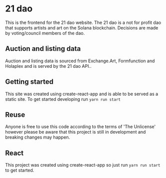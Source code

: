 # 21 dao

This is the frontend for the 21 dao website. The 21 dao is a not for profit dao that supports artists and art on the Solana blockchain. Decisions are made by voting/council members of the dao.

## Auction and listing data

Auction and listing data is sourced from Exchange.Art, Formfunction and Holaplex and is served by the 21 dao API..

## Getting started

This site was created using create-react-app and is able to be served as a static site. To get started developing run `yarn run start`

## Reuse

Anyone is free to use this code according to the terms of 'The Unlicense' however please be aware that this project is still in development and breaking changes may happen.

## React

This project was created using create-react-app so just run `yarn run start` to get started.
